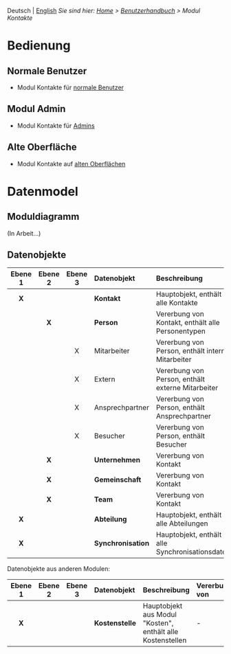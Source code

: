 <!-- TITLE: Modul Kontakte -->
<!-- SUBTITLE: Modul für Personen, Unternehmen, Organisationseinheiten usw. -->

Deutsch | [English](/en/modules/contacts)
*Sie sind hier: [Home](/home) > [Benutzerhandbuch](/de/user-guide) > Modul Kontakte*

# Bedienung
## Normale Benutzer
* Modul Kontakte für [normale Benutzer](/de/modules/contacts/user)
## Modul Admin 
* Modul Kontakte für [Admins](/de/modules/contacts/admin)
## Alte Oberfläche
* Modul Kontakte auf [alten Oberflächen](/de/modules/contacts/qooxdoo)
# Datenmodel
## Moduldiagramm
(In Arbeit...)
## Datenobjekte
| Ebene 1 | Ebene 2 | Ebene 3 | Datenobjekt                        | Beschreibung                                                                     | Vererbung von    |
|:---------:|:---------:|:---------:|:------------------------------|:--------------------------------------------------------------|:-------------------|
| **X**       |                 |                  | **Kontakt**                |  Hauptobjekt, enthält alle Kontakte                                   | -                          |
|                 | **X**       |                  | **Person**                  |   Vererbung von Kontakt, enthält alle Personentypen       | Kontakte.Kontakt |
|                 |                 | X               | Mitarbeiter                   |   Vererbung von Person, enthält interne Mitarbeiter         | Kontakte.Person |
|                 |                 | X               | Extern                           |   Vererbung von Person, enthält externe Mitarbeiter        | Kontakte.Person |
|                 |                 | X               | Ansprechpartner          |   Vererbung von Person, enthält Ansprechpartner           | Kontakte.Person |
|                 |                 | X               | Besucher                       |   Vererbung von Person, enthält Besucher                        | Kontakte.Person |
|                 | **X**       |                  | **Unternehmen**        |    Vererbung von Kontakt                                                 | Kontakte.Kontakt |
|                 | **X**       |                  |**Gemeinschaft**         |    Vererbung von Kontakt                                                 | Kontakte.Kontakt |
|                 | **X**       |                  | **Team**                       |    Vererbung von Kontakt                                                 | Kontakte.Kontakt |
| **X**       |                 |                  | **Abteilung**                |  Hauptobjekt, enthält alle Abteilungen                           | -                          |
| **X**       |                 |                  | **Synchronisation**      |  Hauptobjekt, enthält alle Synchronisationsdaten          | -                          |

Datenobjekte aus anderen Modulen:

| Ebene 1 | Ebene 2 | Ebene 3 | Datenobjekt                        | Beschreibung                                                                     | Vererbung von    |
|:---------:|:---------:|:---------:|:------------------------------|:--------------------------------------------------------------|:-------------------|
| **X**       |                 |                  | **Kostenstelle**                |  Hauptobjekt aus Modul "Kosten", enthält alle Kostenstellen                    | -                          |